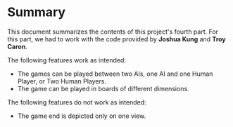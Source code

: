 # Summary
This document summarizes the contents of this project's fourth part. For this part, we had to work
with the code provided by **Joshua Kung** and **Troy Caron**.

The following features work as intended:
- The games can be played between two AIs, one AI and one Human Player, or Two Human Players.
- The game can be played in boards of different dimensions.


The following features do not work as intended:
- The game end is depicted only on one view.